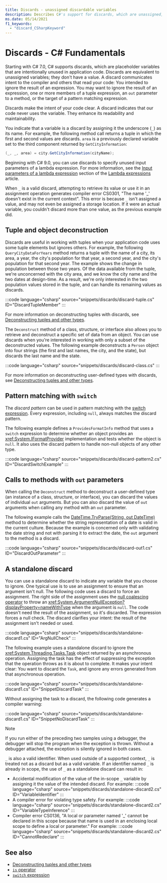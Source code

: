 ```yaml
---
title: Discards - unassigned discardable variables
description: Describes C#'s support for discards, which are unassigned, discardable variables, and the ways in which discards can be used.
ms.date: 05/14/2021
f1_keywords:
  - "discard_CSharpKeyword"
---
```

# Discards - C# Fundamentals

Starting with C# 7.0, C# supports discards, which are placeholder variables that are intentionally unused in application code. Discards are equivalent to unassigned variables; they don't have a value. A discard communicates intent to the compiler and others that read your code: You intended to ignore the result of an expression. You may want to ignore the result of an expression, one or more members of a tuple expression, an `out` parameter to a method, or the target of a pattern matching expression.

Discards make the intent of your code clear. A discard indicates that our code never uses the variable. They enhance its readability and maintainability.

You indicate that a variable is a discard by assigning it the underscore (`_`) as its name. For example, the following method call returns a tuple in which the first and second values are discards. `area` is a previously declared variable set to the third component returned by `GetCityInformation`:

```csharp
(_, _, area) = city.GetCityInformation(cityName);
```

Beginning with C# 9.0, you can use discards to specify unused input parameters of a lambda expression. For more information, see the [Input parameters of a lambda expression](../../language-reference/operators/lambda-expressions.md#input-parameters-of-a-lambda-expression) section of the [Lambda expressions](../../language-reference/operators/lambda-expressions.md) article.

When `_` is a valid discard, attempting to retrieve its value or use it in an assignment operation generates compiler error CS0301, "The name '\_' doesn't exist in the current context". This error is because `_` isn't assigned a value, and may not even be assigned a storage location. If it were an actual variable, you couldn't discard more than one value, as the previous example did.

## Tuple and object deconstruction

Discards are useful in working with tuples when your application code uses some tuple elements but ignores others. For example, the following `QueryCityDataForYears` method returns a tuple with the name of a city, its area, a year, the city's population for that year, a second year, and the city's population for that second year. The example shows the change in population between those two years. Of the data available from the tuple, we're unconcerned with the city area, and we know the city name and the two dates at design-time. As a result, we're only interested in the two population values stored in the tuple, and can handle its remaining values as discards.  

:::code language="csharp" source="snippets/discards/discard-tuple.cs" ID="DiscardTupleMember" :::

For more information on deconstructing tuples with discards, see [Deconstructing tuples and other types](deconstruct.md#tuple-elements-with-discards).

The `Deconstruct` method of a class, structure, or interface also allows you to retrieve and deconstruct a specific set of data from an object. You can use discards when you're interested in working with only a subset of the deconstructed values. The following example deconstructs a `Person` object into four strings (the first and last names, the city, and the state), but discards the last name and the state.

:::code language="csharp" source="snippets/discards/discard-class.cs" :::

For more information on deconstructing user-defined types with discards, see [Deconstructing tuples and other types](deconstruct.md#user-defined-type-with-discards).

## Pattern matching with `switch`

The *discard pattern* can be used in pattern matching with the [switch expression](../../language-reference/operators/switch-expression.md). Every expression, including `null`,  always matches the discard pattern.

The following example defines a `ProvidesFormatInfo` method that uses a `switch` expression to determine whether an object provides an <xref:System.IFormatProvider> implementation and tests whether the object is `null`. It also uses the discard pattern to handle non-null objects of any other type.

:::code language="csharp" source="snippets/discards/discard-pattern2.cs" ID="DiscardSwitchExample" :::

## Calls to methods with `out` parameters

When calling the `Deconstruct` method to deconstruct a user-defined type (an instance of a class, structure, or interface), you can discard the values of individual `out` arguments. But you can also discard the value of `out` arguments when calling any method with an `out` parameter.

The following example calls the [DateTime.TryParse(String, out DateTime)](<xref:System.DateTime.TryParse(System.String,System.DateTime@)>) method to determine whether the string representation of a date is valid in the current culture. Because the example is concerned only with validating the date string and not with parsing it to extract the date, the `out` argument to the method is a discard.

:::code language="csharp" source="snippets/discards/discard-out1.cs" ID="DiscardOutParameter" :::

## A standalone discard

You can use a standalone discard to indicate any variable that you choose to ignore. One typical use is to use an assignment to ensure that an argument isn't null. The following code uses a discard to force an assignment. The right side of the assignment uses the [null coalescing operator](../../language-reference/operators/null-coalescing-operator.md) to throw an <xref:System.ArgumentNullException?displayProperty=nameWithType> when the argument is `null`. The code doesn't need the result of the assignment, so it's discarded. The expression forces a null check. The discard clarifies your intent: the result of the assignment isn't needed or used.

:::code language="csharp" source="snippets/discards/standalone-discard1.cs" ID="ArgNullCheck" :::

The following example uses a standalone discard to ignore the <xref:System.Threading.Tasks.Task> object returned by an asynchronous operation. Assigning the task has the effect of suppressing the exception that the operation throws as it is about to complete. It makes your intent clear: You want to discard the `Task`, and ignore any errors generated from that asynchronous operation.

:::code language="csharp" source="snippets/discards/standalone-discard1.cs" ID="SnippetDiscardTask" :::

Without assigning the task to a discard, the following code generates a compiler warning:

:::code language="csharp" source="snippets/discards/standalone-discard1.cs" ID="SnippetNoDiscardTask" :::

> [!NOTE]
> If you run either of the preceding two samples using a debugger, the debugger will stop the program when the exception is thrown. Without a debugger attached, the exception is silently ignored in both cases.

`_` is also a valid identifier. When used outside of a supported context, `_` is treated not as a discard but as a valid variable. If an identifier named `_` is already in scope, the use of `_` as a standalone discard can result in:

- Accidental modification of the value of the in-scope `_` variable by assigning it the value of the intended discard. For example:
   :::code language="csharp" source="snippets/discards/standalone-discard2.cs" ID="VariableIdentifier" :::
- A compiler error for violating type safety. For example:
   :::code language="csharp" source="snippets/discards/standalone-discard2.cs" ID="VariableTypeInference" :::
- Compiler error CS0136, "A local or parameter named '\_' cannot be declared in this scope because that name is used in an enclosing local scope to define a local or parameter." For example:
   :::code language="csharp" source="snippets/discards/standalone-discard2.cs" ID="CannotRedeclare" :::

## See also

- [Deconstructing tuples and other types](deconstruct.md)
- [`is` operator](../../language-reference/operators/is.md)
- [`switch` expression](../../language-reference/operators/switch-expression.md)
